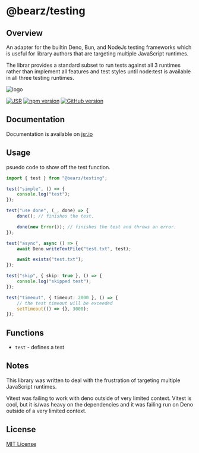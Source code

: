 # @bearz/testing

## Overview

An adapter for the builtin Deno, Bun, and NodeJs testing frameworks which is useful for library
authors that are targeting multiple JavaScript runtimes.

The librar provides a standard subset to run tests against all 3 runtimes rather than implement all
features and test styles until node:test is available in all three testing runtimes.

![logo](https://raw.githubusercontent.com/bearz-io/js/refs/heads/main/eng/assets/bearz.io.png)

[![JSR](https://jsr.io/badges/@bearz/testing)](https://jsr.io/@bearz/testing)
[![npm version](https://badge.fury.io/js/@bearz%2Ftesting.svg)](https://badge.fury.io/js/@bearz%2Ftesting)
[![GitHub version](https://badge.fury.io/gh/bearz-io%2Fjs-testing.svg)](https://badge.fury.io/gh/bearz-io%2Fjs-testing)

## Documentation

Documentation is available on [jsr.io](https://jsr.io/@bearz/testing/doc)

## Usage

psuedo code to show off the test function.

```typescript
import { test } from "@bearz/testing";

test("simple", () => {
    console.log("test");
});

test("use done", (_, done) => {
    done(); // finishes the test.

    done(new Error()); // finishes the test and throws an error.
});

test("async", async () => {
    await Deno.writeTextFile("test.txt", test);

    await exists("test.txt");
});

test("skip", { skip: true }, () => {
    console.log("skipped test");
});

test("timeout", { timeout: 2000 }, () => {
    // the test timeout will be exceeded
    setTimeout(() => {}, 3000);
});
```

## Functions

- `test` - defines a test

## Notes

This library was written to deal with the frustration of targeting multiple JavaScript runtimes.

Vitest was failing to work with deno outside of very limited context. Vitest is cool, but it is/was
heavy on the dependencies and it was failing run on Deno outside of a very limited context.

## License

[MIT License](./LICENSE.md)
